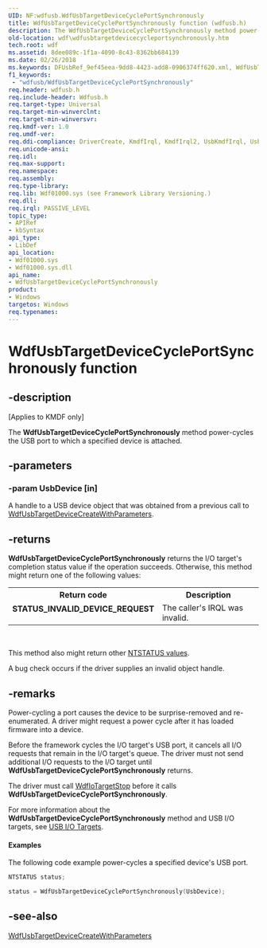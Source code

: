 ```yaml
---
UID: NF:wdfusb.WdfUsbTargetDeviceCyclePortSynchronously
title: WdfUsbTargetDeviceCyclePortSynchronously function (wdfusb.h)
description: The WdfUsbTargetDeviceCyclePortSynchronously method power-cycles the USB port to which a specified device is attached.
old-location: wdf\wdfusbtargetdevicecycleportsynchronously.htm
tech.root: wdf
ms.assetid: 8dee089c-1f1a-4090-8c43-8362bb684139
ms.date: 02/26/2018
ms.keywords: DFUsbRef_9ef45eea-9dd8-4423-add8-0906374ff620.xml, WdfUsbTargetDeviceCyclePortSynchronously, WdfUsbTargetDeviceCyclePortSynchronously method, kmdf.wdfusbtargetdevicecycleportsynchronously, wdf.wdfusbtargetdevicecycleportsynchronously, wdfusb/WdfUsbTargetDeviceCyclePortSynchronously
f1_keywords:
 - "wdfusb/WdfUsbTargetDeviceCyclePortSynchronously"
req.header: wdfusb.h
req.include-header: Wdfusb.h
req.target-type: Universal
req.target-min-winverclnt: 
req.target-min-winversvr: 
req.kmdf-ver: 1.0
req.umdf-ver: 
req.ddi-compliance: DriverCreate, KmdfIrql, KmdfIrql2, UsbKmdfIrql, UsbKmdfIrql2
req.unicode-ansi: 
req.idl: 
req.max-support: 
req.namespace: 
req.assembly: 
req.type-library: 
req.lib: Wdf01000.sys (see Framework Library Versioning.)
req.dll: 
req.irql: PASSIVE_LEVEL
topic_type:
- APIRef
- kbSyntax
api_type:
- LibDef
api_location:
- Wdf01000.sys
- Wdf01000.sys.dll
api_name:
- WdfUsbTargetDeviceCyclePortSynchronously
product:
- Windows
targetos: Windows
req.typenames: 
---
```


# WdfUsbTargetDeviceCyclePortSynchronously function


## -description


<p class="CCE_Message">[Applies to KMDF only]</p>

The <b>WdfUsbTargetDeviceCyclePortSynchronously</b> method power-cycles the USB port to which a specified device is attached.


## -parameters




### -param UsbDevice [in]

A handle to a USB device object that was obtained from a previous call to <a href="https://docs.microsoft.com/windows-hardware/drivers/ddi/wdfusb/nf-wdfusb-wdfusbtargetdevicecreatewithparameters">WdfUsbTargetDeviceCreateWithParameters</a>.


## -returns



<b>WdfUsbTargetDeviceCyclePortSynchronously</b> returns the I/O target's completion status value if the operation succeeds. Otherwise, this method might return one of the following values:

<table>
<tr>
<th>Return code</th>
<th>Description</th>
</tr>
<tr>
<td width="40%">
<dl>
<dt><b>STATUS_INVALID_DEVICE_REQUEST</b></dt>
</dl>
</td>
<td width="60%">
The caller's IRQL was invalid.

</td>
</tr>
</table>
 

This method also might return other <a href="https://docs.microsoft.com/windows-hardware/drivers/kernel/ntstatus-values">NTSTATUS values</a>.

A bug check occurs if the driver supplies an invalid object handle.






## -remarks



Power-cycling a port causes the device to be surprise-removed and re-enumerated. A driver might request a power cycle after it has loaded firmware into a device.

Before the framework cycles the I/O target's USB port, it cancels all I/O requests that remain in the I/O target's queue. The driver must not send additional I/O requests to the I/O target until <b>WdfUsbTargetDeviceCyclePortSynchronously</b> returns.

The driver must call <a href="https://docs.microsoft.com/windows-hardware/drivers/ddi/wdfiotarget/nf-wdfiotarget-wdfiotargetstop">WdfIoTargetStop</a> before it calls <b>WdfUsbTargetDeviceCyclePortSynchronously</b>.

For more information about the <b>WdfUsbTargetDeviceCyclePortSynchronously</b> method and USB I/O targets, see <a href="https://docs.microsoft.com/windows-hardware/drivers/wdf/usb-i-o-targets">USB I/O Targets</a>.


#### Examples

The following code example power-cycles a specified device's USB port.

```cpp
NTSTATUS status;

status = WdfUsbTargetDeviceCyclePortSynchronously(UsbDevice);
```



## -see-also




<a href="https://docs.microsoft.com/windows-hardware/drivers/ddi/wdfusb/nf-wdfusb-wdfusbtargetdevicecreatewithparameters">WdfUsbTargetDeviceCreateWithParameters</a>
 

 

